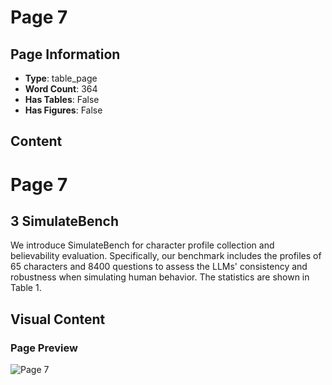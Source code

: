 # Page 7

## Page Information

- **Type**: table_page
- **Word Count**: 364
- **Has Tables**: False
- **Has Figures**: False

## Content

# Page 7

## 3 SimulateBench

We introduce SimulateBench for character profile collection and believability evaluation. Specifically, our benchmark includes the profiles of 65 characters and 8400 questions to assess the LLMs' consistency and robustness when simulating human behavior. The statistics are shown in Table 1.

## Visual Content

### Page Preview

![Page 7](/projects/nmn/images/How_Far_Are_LLMs_from_Believable_AI_A_Benchmark_for_Evaluating_the_Believability_of_Human_Behavior_S_page_7.png)
